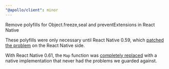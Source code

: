 ```yaml
---
"@apollo/client": minor
---
```


Remove polyfills for Object.freeze,seal and preventExtensions in React Native

These polyfills were only necessary until React Native 0.59, which
[patched the problem](https://github.com/facebook/react-native/pull/21492) on
the React Native side.

With React Native 0.61, the `Map` function was [completely replaced](https://github.com/facebook/react-native/commit/93b9ac74e59bbe84ea388d7c1879857b4acab114)
with a native implementation that never had the problems we guarded against.
